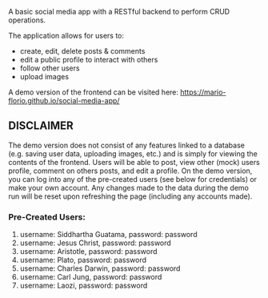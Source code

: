 A basic social media app with a RESTful backend to perform CRUD operations.

The application allows for users to:
- create, edit, delete posts & comments
- edit a public profile to interact with others
- follow other users
- upload images

A demo version of the frontend can be visited here: https://mario-florio.github.io/social-media-app/

## DISCLAIMER
The demo version does not consist of any features linked to a database (e.g. saving user data, uploading images, etc.) and is simply for viewing the contents of the frontend. Users will be able to post, view other (mock) users profile, comment on others posts, and edit a profile. On the demo version, you can log into any of the pre-created users (see below for credentials) or make your own account. Any changes made to the data during the demo run will be reset upon refreshing the page (including any accounts made).

### Pre-Created Users:

1. username: Siddhartha Guatama, password: password
2. username: Jesus Christ, password: password
3. username: Aristotle, password: password
4. username: Plato, password: password
5. username: Charles Darwin, password: password
6. username: Carl Jung, password: password
7. username: Laozi, password: password
